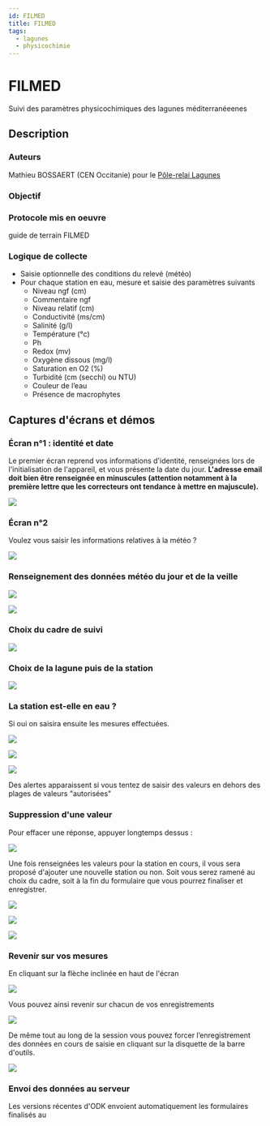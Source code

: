 ```yaml
---
id: FILMED
title: FILMED
tags:
  - lagunes
  - physicochimie
---
```

# FILMED
Suivi des paramètres physicochimiques des lagunes méditerranéeenes
## Description
### Auteurs
Mathieu BOSSAERT (CEN Occitanie) pour le [Pôle-relai Lagunes](https://pole-lagunes.org/)
### Objectif


### Protocole mis en oeuvre
guide de terrain FILMED
### Logique de collecte
* Saisie optionnelle des conditions du relevé (météo)
* Pour chaque station en eau, mesure et saisie des paramètres suivants
  * Niveau ngf (cm)
  * Commentaire ngf
  * Niveau relatif (cm)
  * Conductivité (ms/cm)
  * Salinité (g/l)
  * Température (°c)
  * Ph
  * Redox (mv)
  * Oxygène dissous (mg/l)
  * Saturation en O2 (%)
  * Turbidité (cm (secchi) ou NTU)
  * Couleur de l’eau
  * Présence de macrophytes

## Captures d'écrans et démos
### Écran n°1 : identité et date

Le premier écran reprend vos informations d'identité, renseignées lors de l'initialisation de l'appareil, et vous présente la date du jour.
**L'adresse email doit bien être renseignée en minuscules (attention notamment à la première lettre que les correcteurs ont tendance à mettre en majuscule).**

![](../fichiers/filmed/ecrans/Screenshot_2021-03-11-12-18-31-576x1024.png)

### Écran n°2

Voulez vous saisir les informations relatives à la météo ?

![](../fichiers/filmed/ecrans/Screenshot_2021-03-11-12-18-41-576x1024.png)

### Renseignement des données météo du jour et de la veille

![](../fichiers/filmed/ecrans/Screenshot_2021-03-11-12-24-50-576x1024.png)

![](../fichiers/filmed/ecrans/Screenshot_2021-03-11-12-24-36-1-576x1024.png)

### Choix du cadre de suivi

![](../fichiers/filmed/ecrans/Screenshot_2021-03-11-17-12-09-576x1024.png)

### Choix de la lagune puis de la station

![](../fichiers/filmed/ecrans/Screenshot_2021-03-11-12-26-25-576x1024.png)

### La station est-elle en eau ?

Si oui on saisira ensuite les mesures effectuées.

![](../fichiers/filmed/ecrans/Screenshot_2021-03-11-17-39-06-576x1024.png)

![](../fichiers/filmed/ecrans/Screenshot_2021-03-11-17-39-11-576x1024.png)

![](../fichiers/filmed/ecrans/Screenshot_2021-03-11-17-39-17-576x1024.png)

Des alertes apparaissent si vous tentez de saisir des valeurs en dehors des plages de valeurs "autorisées"

### Suppression d'une valeur

Pour effacer une réponse, appuyer longtemps dessus :

![](../fichiers/filmed/ecrans/Screenshot_2021-03-11-12-34-59-576x1024.png)

Une fois renseignées les valeurs pour la station en cours, il vous sera proposé d'ajouter une nouvelle station ou non. Soit vous serez ramené au choix du cadre, soit à la fin du formulaire que vous pourrez finaliser et enregistrer.

![](../fichiers/filmed/ecrans/Screenshot_2021-03-11-17-43-44-576x1024.png)

![](../fichiers/filmed/ecrans/Screenshot_2021-03-11-17-43-48-576x1024.png)

![](../fichiers/filmed/ecrans/Screenshot_2021-03-11-17-43-57-576x1024.png)

### Revenir sur vos mesures

En cliquant sur la flèche inclinée en haut de l'écran

![](../fichiers/filmed/ecrans/naviguation-576x1024.png)

Vous pouvez ainsi revenir sur chacun de vos enregistrements

![](../fichiers/filmed/ecrans/Screenshot_2021-03-11-17-53-57-576x1024.png)

De même tout au long de la session vous pouvez forcer l’enregistrement des données en cours de saisie en cliquant sur la disquette de la barre d'outils.

![](../fichiers/filmed/ecrans/enregistrement-576x1024.png)

### Envoi des données au serveur

Les versions récentes d'ODK envoient automatiquement les formulaires finalisés au